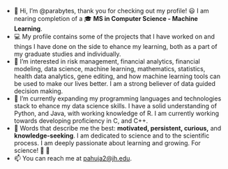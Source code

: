 - 👋 Hi, I’m @parabytes, thank you for checking out my profile! :smiley: I am nearing completion of a :mortar_board: **MS in Computer Science - Machine Learning**.
- :computer: My profile contains some of the projects that I have worked on and things I have done on the side to ehance my learning, both as a part of my graduate studies and individually.
- 👀 I’m interested in risk management, financial analytics, financial modeling, data science, machine learning, mathematics, statistics, health data analytics, gene editing, and how machine learning tools can be used to make our lives better. I am a strong believer of data guided decision making.
- 🌱 I’m currently expanding my programming languages and technologies stack to ehance my data science skills. I have a solid understanding of Python, and Java, with working knowledge of R. I am currently working towards developing proficiency in C, and C++.
- :dart: Words that describe me the best: **motivated, persistent, curious,** and **knowledge-seeking**. I am dedicated to science and to the scientific process. I am deeply passionate about learning and growing. For science! :microscope: :telescope:
- 📫 You can reach me at pahuja2@jh.edu.

<!---
parabytes/parabytes is a ✨ special ✨ repository because its `README.md` (this file) appears on your GitHub profile.
You can click the Preview link to take a look at your changes.
--->
